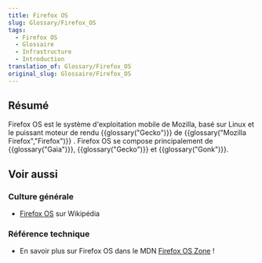 ```yaml
---
title: Firefox OS
slug: Glossary/Firefox_OS
tags:
  - Firefox OS
  - Glossaire
  - Infrastructure
  - Introduction
translation_of: Glossary/Firefox_OS
original_slug: Glossaire/Firefox_OS
---
```

## Résumé

Firefox OS est le système d'exploitation mobile de Mozilla, basé sur Linux et le puissant moteur de rendu {{glossary("Gecko")}} de {{glossary("Mozilla Firefox","Firefox")}} . Firefox OS se compose principalement de {{glossary("Gaia")}}, {{glossary("Gecko")}} et {{glossary("Gonk")}}.

## Voir aussi

### Culture générale

- [Firefox OS](https://fr.wikipedia.org/wiki/Firefox_OS) sur Wikipédia

### Référence technique

- En savoir plus sur Firefox OS dans le MDN [Firefox OS Zone](/fr/docs/Archive/B2G_OS) !
